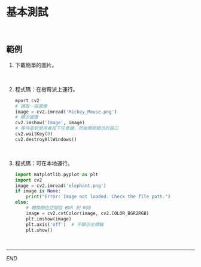 # 基本測試

<br>

## 範例

1. 下載簡單的圖片。

<br>

2. 程式碼：在樹莓派上運行。

    ```python
    mport cv2
    # 讀取一張圖像
    image = cv2.imread('Mickey_Mouse.png')
    # 顯示圖像
    cv2.imshow('Image', image)
    # 等待直到使用者按下任意鍵，然後關閉顯示的窗口
    cv2.waitKey(0)
    cv2.destroyAllWindows()
    ```

<br>

3. 程式碼：可在本地運行。

    ```python
    import matplotlib.pyplot as plt
    import cv2
    image = cv2.imread('elephant.png')
    if image is None:
        print("Error: Image not loaded. Check the file path.")
    else:
        # 轉換顏色空間從 BGR 到 RGB
        image = cv2.cvtColor(image, cv2.COLOR_BGR2RGB)
        plt.imshow(image)
        plt.axis('off')  # 不顯示坐標軸
        plt.show()
    ```


<br>

---

_END_